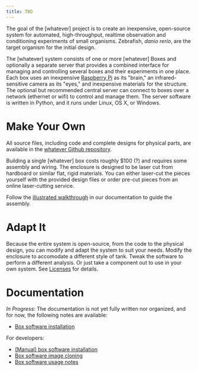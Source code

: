 ```yaml
---
title: TBD
---
```


The goal of the [whatever] project is to create an inexpensive, open-source system for automated, high-throughput, realtime observation and conditioning experiments of small organisms.  Zebrafish, <i>danio rerio</i>, are the target organism for the initial design.

The [whatever] system consists of one or more [whatever] Boxes and optionally a separate server that provides a combined interface for managing and controlling several boxes and their experiments in one place.
Each box uses an inexpensive [Raspberry Pi](https://www.raspberrypi.org/) as its "brain," an infrared-sensitive camera as its "eyes," and inexpensive materials for the structure.
The optional but recommended central server can connect to boxes over a network (ethernet or wifi) to control and manage them.
The server software is written in Python, and it runs under Linux, OS X, or Windows.

# Make Your Own

All source files, including code and complete designs for physical parts, are available in the [whatever Github repository](https://www.github.com/liffiton/whatever).

Building a single [whatever] box costs roughly $100 (?) and requires some assembly and wiring.  The enclosure is designed to be laser cut from hardboard or similar flat, rigid materials.  You can either laser-cut the pieces yourself with the provided design files or order pre-cut pieces from an online laser-cutting service.

Follow the [illustrated walkthrough](something) in our documentation to guide the assembly.

# Adapt It

Because the entire system is open-source, from the code to the physical design, you can modify and adapt the system to suit your needs.  Modify the enclosure to accomodate a different style of tank.  Tweak the software to perform a different analysis.  Or just take a component out to use in your own system.  See [Licenses](licenses) for details.

# Documentation

*In Progress:* The documentation is not yet fully written nor organized, and for now, the following notes are available:
 * [Box software installation](box_sw_install)

For developers:
 * [(Manual) box software installation](box_sw_manual_install)
 * [Box software image cloning](box_sw_cloning)
 * [Box software usage notes](box_sw_notes)
